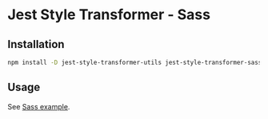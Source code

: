 # Jest Style Transformer - Sass

## Installation
```bash
npm install -D jest-style-transformer-utils jest-style-transformer-sass
```

## Usage

See [Sass example](https://github.com/wesrice/jest-style-transformers/tree/main/examples/sass).
